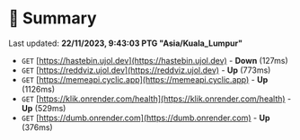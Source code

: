 # 📖 Summary
Last updated: **22/11/2023, 9:43:03 PTG "Asia/Kuala_Lumpur"**

- `GET` [https://hastebin.ujol.dev](https://hastebin.ujol.dev) - **Down** (127ms)
- `GET` [https://reddviz.ujol.dev](https://reddviz.ujol.dev) - **Up** (773ms)
- `GET` [https://memeapi.cyclic.app](https://memeapi.cyclic.app) - **Up** (1126ms)
- `GET` [https://klik.onrender.com/health](https://klik.onrender.com/health) - **Up** (529ms)
- `GET` [https://dumb.onrender.com](https://dumb.onrender.com) - **Up** (376ms)
